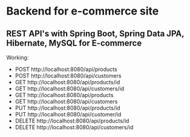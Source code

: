 # Backend for e-commerce site
## REST API's with Spring Boot, Spring Data JPA, Hibernate, MySQL for E-commerce
Working: 
- POST http://localhost:8080/api/products
- POST http://localhost:8080/api/customers
- GET http://localhost:8080/api/products/id
- GET http://localhost:8080/api/customers/id
- GET http://localhost:8080/api/products
- GET http://localhost:8080/api/customers
- PUT http://localhost:8080/api/products/id
- PUT http://localhost:8080/api/customer/id
- DELETE http://localhost:8080/api/products/id
- DELETE http://localhost:8080/api/customers/id

